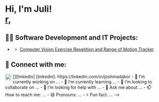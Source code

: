 <h1>Hi, I'm Juli! <br/> <a href="https://github.com/j00l33">r</a>, <a href="https://www.linkedin.com/in/juliette-schiff-9z22/"></a></h1>

<h2>👨‍💻 Software Development and IT Projects:</h2>

- <b></b>
  - [Computer Vision Exercise Repetition and Range of Motion Tracker](https://github.com/j00l33/ROM-Analyzer)


<h2> 🤳 Connect with me:</h2>
[<img align="left" alt="JoshMadakor | LinkedIn" width="22px" src="https://cdn.jsdelivr.net/npm/simple-icons@v3/icons/linkedin.svg" />][linkedin]
[linkedin]: https://linkedin.com/in/joshmadakor
- 🔭 I’m currently working on ...
- 🌱 I’m currently learning ...
- 👯 I’m looking to collaborate on ...
- 🤔 I’m looking for help with ...
- 💬 Ask me about ...
- 📫 How to reach me: ...
- 😄 Pronouns: ...
- ⚡ Fun fact: ...
-->
